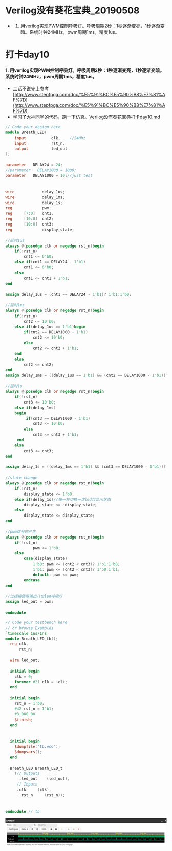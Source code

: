 # Verilog没有葵花宝典_20190508
- 1. 用verilog实现PWM控制呼吸灯。呼吸周期2秒：1秒逐渐变亮，1秒逐渐变暗。系统时钟24MHz，pwm周期1ms，精度1us。

# 打卡day10
#### 1. 用verilog实现PWM控制呼吸灯。呼吸周期2秒：1秒逐渐变亮，1秒逐渐变暗。系统时钟24MHz，pwm周期1ms，精度1us。
- 二话不说先上参考[http://www.stepfpga.com/doc/%E5%91%BC%E5%90%B8%E7%81%AF%7D](http://www.stepfpga.com/doc/%E5%91%BC%E5%90%B8%E7%81%AF%7D)
- 学习了大神同学的代码，跑一下仿真。[Verilog没有葵花宝典打卡day10.md](https://github.com/NingHeChuan/Digital_Front_End_Verilog/blob/master/Verilog%E6%B2%A1%E6%9C%89%E8%91%B5%E8%8A%B1%E5%AE%9D%E5%85%B8/Verilog%E6%B2%A1%E6%9C%89%E8%91%B5%E8%8A%B1%E5%AE%9D%E5%85%B8%E6%89%93%E5%8D%A1day10.md)

~~~verilog
// Code your design here
module Breath_LED(
    input           clk,    //24Mhz
    input           rst_n,
    output          led_out
);

parameter   DELAY24 = 24;
//parameter   DELAY1000 = 1000;
parameter   DELAY1000 = 10;//just test


wire            delay_1us;
wire            delay_1ms;
wire            delay_1s;
reg             pwm;
reg     [7:0]   cnt1;
reg     [10:0]  cnt2;
reg     [10:0]  cnt3;
reg             display_state;

//延时1us
always @(posedge clk or negedge rst_n)begin
    if(!rst_n)
        cnt1 <= 6'b0;
    else if(cnt1 == DELAY24 - 1'b1)
        cnt1 <= 6'b0;
    else 
        cnt1 <= cnt1 + 1'b1;
end

assign delay_1us = (cnt1 == DELAY24 - 1'b1)? 1'b1:1'b0;

//延时1ms
always @(posedge clk or negedge rst_n)begin
    if(!rst_n)
        cnt2 <= 10'b0;
    else if(delay_1us == 1'b1)begin
        if(cnt2 == DELAY1000 - 1'b1)    
            cnt2 <= 10'b0;
        else 
            cnt2 <= cnt2 + 1'b1;
    end
    else 
        cnt2 <= cnt2;
end
assign delay_1ms = ((delay_1us == 1'b1) && (cnt2 == DELAY1000 - 1'b1))? 1'b1:1'b0;
   
//延时1s
always @(posedge clk or negedge rst_n)begin
    if(!rst_n)
        cnt3 <= 10'b0;
    else if(delay_1ms)
    begin
         if(cnt3 == DELAY1000 - 1'b1)
            cnt3 <= 10'b0;
        else 
            cnt3 <= cnt3 + 1'b1;
     end
    else 
        cnt3 <= cnt3;    
end

assign delay_1s = ((delay_1ms == 1'b1) && (cnt3 == DELAY1000 - 1'b1))? 1'b1:1'b0;

//state change
always @(posedge clk or negedge rst_n)begin
    if(!rst_n)
        display_state <= 1'b0;
    else if(delay_1s)//每一秒切换一次led灯显示状态
        display_state <= ~display_state;
    else 
        display_state <= display_state;
end

//pwm信号的产生
always @(posedge clk or negedge rst_n)begin
    if(!rst_n)
            pwm <= 1'b0;
    else 
        case(display_state)
            1'b0: pwm <= (cnt2 < cnt3)? 1'b1:1'b0;
            1'b1: pwm <= (cnt2 < cnt3)? 1'b0:1'b1;
            default: pwm <= pwm;
        endcase
end

//位拼接使得输出八位led呼吸灯
assign led_out = pwm;

endmodule 
~~~

~~~verilog
// Code your testbench here
// or browse Examples
`timescale 1ns/1ns
module Breath_LED_tb();
  reg clk,
      rst_n;

  wire led_out;

  initial begin
    clk = 0;
    forever #21 clk = ~clk;
  end
  
  initial begin
    rst_n = 1'b0;
    #42 rst_n = 1'b1;
    #3_000_00
    $finish;
  end
  
  
  initial begin
    $dumpfile("tb.vcd");
    $dumpvars();
  end
  
  Breath_LED Breath_LED_t
    (// Outputs
      .led_out    (led_out),
     // Inputs
     .clk     (clk),
      .rst_n     (rst_n));

  
endmodule // tb
~~~

![PWMSIM](https://github.com/TiankUo105/Digital_Front_End_Verilog/blob/master/picture/day10/PWMSIM.PNG)
